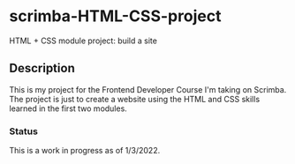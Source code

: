 # scrimba-HTML-CSS-project
HTML + CSS module project: build a site

## Description
This is my project for the Frontend Developer Course I'm taking on Scrimba. The project is just to create a website using the HTML and CSS skills learned in the first two modules.

### Status
This is a work in progress as of 1/3/2022.
